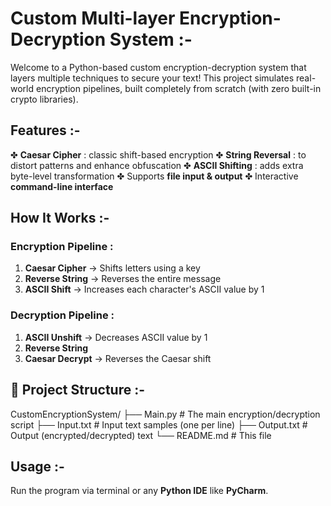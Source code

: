 # Custom Multi-layer Encryption-Decryption System :-

Welcome to a Python-based custom encryption-decryption system that layers multiple techniques to secure your text! 
This project simulates real-world encryption pipelines, built completely from scratch (with zero built-in crypto libraries).

## Features :-
✤ **Caesar Cipher** : classic shift-based encryption
✤ **String Reversal** : to distort patterns and enhance obfuscation
✤ **ASCII Shifting** : adds extra byte-level transformation
✤ Supports **file input & output**
✤ Interactive **command-line interface**

## How It Works :-

###  Encryption Pipeline :
1. **Caesar Cipher** → Shifts letters using a key
2. **Reverse String** → Reverses the entire message
3. **ASCII Shift** → Increases each character's ASCII value by 1

###  Decryption Pipeline :
1. **ASCII Unshift** → Decreases ASCII value by 1
2. **Reverse String**
3. **Caesar Decrypt** → Reverses the Caesar shift

## 📂 Project Structure :-
CustomEncryptionSystem/
├── Main.py # The main encryption/decryption script
├── Input.txt # Input text samples (one per line)
├── Output.txt # Output (encrypted/decrypted) text
└── README.md # This file 

## Usage :-
Run the program via terminal or any **Python IDE** like **PyCharm**.

